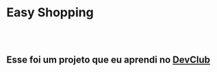 <h1>Easy Shopping</h1>
<br>
<br>
<h2>Esse foi um projeto que eu aprendi no <a href="https://rodolfomorii.com.br/devclub">DevClub</a></h2>
